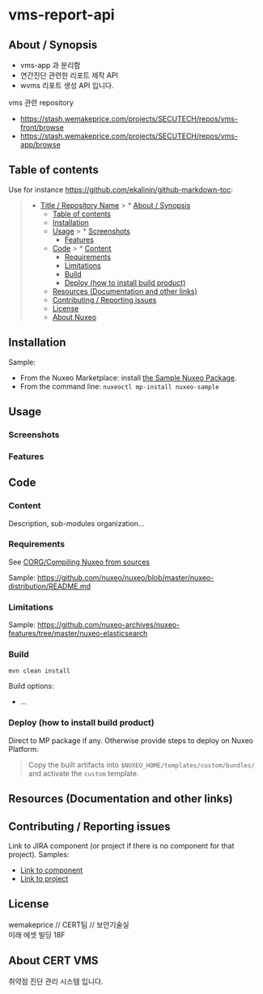 # vms-report-api

## About / Synopsis

* vms-app 과 분리함
* 연간진단 관련한 리포트 제작 API
* wvms 리포트 생성 API 입니다.

vms 관련 repository

* https://stash.wemakeprice.com/projects/SECUTECH/repos/vms-front/browse
* https://stash.wemakeprice.com/projects/SECUTECH/repos/vms-app/browse


## Table of contents

Use for instance <https://github.com/ekalinin/github-markdown-toc>:

> * [Title / Repository Name](#title--repository-name)
    >   * [About / Synopsis](#about--synopsis)
>   * [Table of contents](#table-of-contents)
>   * [Installation](#installation)
>   * [Usage](#usage)
      >     * [Screenshots](#screenshots)
>     * [Features](#features)
>   * [Code](#code)
      >     * [Content](#content)
>     * [Requirements](#requirements)
>     * [Limitations](#limitations)
>     * [Build](#build)
>     * [Deploy (how to install build product)](#deploy-how-to-install-build-product)
>   * [Resources (Documentation and other links)](#resources-documentation-and-other-links)
>   * [Contributing / Reporting issues](#contributing--reporting-issues)
>   * [License](#license)
>   * [About Nuxeo](#about-nuxeo)

## Installation

Sample:

* From the Nuxeo Marketplace: install [the Sample Nuxeo Package](https://connect.nuxeo.com/nuxeo/site/marketplace/package/nuxeo-sample).
* From the command line: `nuxeoctl mp-install nuxeo-sample`

## Usage

### Screenshots

### Features

## Code



### Content

Description, sub-modules organization...

### Requirements

See [CORG/Compiling Nuxeo from sources](http://doc.nuxeo.com/x/xION)

Sample: <https://github.com/nuxeo/nuxeo/blob/master/nuxeo-distribution/README.md>

### Limitations

Sample: <https://github.com/nuxeo-archives/nuxeo-features/tree/master/nuxeo-elasticsearch>

### Build

    mvn clean install

Build options:

* ...

### Deploy (how to install build product)

Direct to MP package if any. Otherwise provide steps to deploy on Nuxeo Platform:

> Copy the built artifacts into `$NUXEO_HOME/templates/custom/bundles/` and activate the `custom` template.

## Resources (Documentation and other links)

## Contributing / Reporting issues

Link to JIRA component (or project if there is no component for that project). Samples:

* [Link to component](https://jira.nuxeo.com/issues/?jql=project%20%3D%20NXP%20AND%20component%20%3D%20Elasticsearch%20AND%20Status%20!%3D%20%22Resolved%22%20ORDER%20BY%20updated%20DESC%2C%20priority%20DESC%2C%20created%20ASC)
* [Link to project](https://jira.nuxeo.com/secure/CreateIssue!default.jspa?project=NXP)

## License

wemakeprice // CERT팀 // 보안기술실 <br/>
미래 에셋 빌딩 18F

## About CERT VMS

취약점 진단 관리 시스템 입니다.